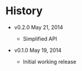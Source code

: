 # History

- v0.2.0 May 21, 2014
	- Simplified API

- v0.1.0 May 19, 2014
	- Initial working release
